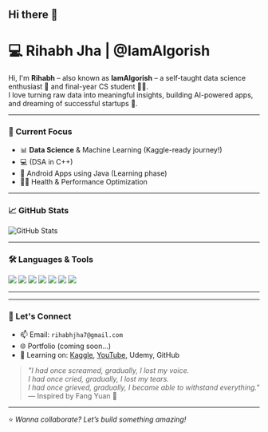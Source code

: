 ## Hi there 👋

# 💻 Rihabh Jha | @IamAlgorish

Hi, I'm **Rihabh** – also known as **IamAlgorish** – a self-taught data science enthusiast 🧠 and final-year CS student 👨‍🎓.  
I love turning raw data into meaningful insights, building AI-powered apps, and dreaming of successful startups 🚀.

---

### 🔭 Current Focus
- 📊 **Data Science** & Machine Learning (Kaggle-ready journey!)
- 💻 (DSA in C++)
- 📱 Android Apps using Java (Learning phase)
- 🏋️‍♂️ Health & Performance Optimization

---

### 📈 GitHub Stats
![GitHub Stats](https://github-readme-stats.vercel.app/api?username=IamAlgorish&show_icons=true&theme=radical&hide=prs)

---

### 🛠️ Languages & Tools
<p align="left">
  <img src="https://img.shields.io/badge/-Python-333333?style=for-the-badge&logo=python&logoColor=yellow">
  <img src="https://img.shields.io/badge/-C++-333333?style=for-the-badge&logo=c%2B%2B&logoColor=blue">
  <img src="https://img.shields.io/badge/-Java-333333?style=for-the-badge&logo=java&logoColor=red">
  <img src="https://img.shields.io/badge/-MySQL-333333?style=for-the-badge&logo=mysql&logoColor=white">
  <img src="https://img.shields.io/badge/-Pandas-333333?style=for-the-badge&logo=pandas&logoColor=white">
  <img src="https://img.shields.io/badge/-Numpy-333333?style=for-the-badge&logo=numpy&logoColor=white">
  <img src="https://img.shields.io/badge/-Scikit--learn-333333?style=for-the-badge&logo=scikit-learn&logoColor=orange">
</p>

---
---

### 📌 Let's Connect
- 📫 Email: `rihabhjha7@gmail.com`
- 🌐 Portfolio (coming soon...)
- 🧠 Learning on: [Kaggle](https://www.kaggle.com/), [YouTube](https://www.youtube.com/), Udemy, GitHub

> _"I had once screamed, gradually, I lost my voice.  
> I had once cried, gradually, I lost my tears.  
> I had once grieved, gradually, I became able to withstand everything."_  
> — Inspired by Fang Yuan 🐍

---
⭐️ _Wanna collaborate? Let’s build something amazing!_
